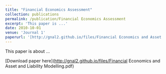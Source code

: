 ```yaml
---
title: "Financial Economics Assessment"
collection: publications
permalink: /publication/Financial Economics Assessment
excerpt: 'This paper is ...'
date: 2010-10-01
venue: 'Journal 1'
paperurl: '[http://gnal2.github.io/files/Financial Economics and Asset and Liability Modelling.pdf]'
---
```

This paper is about ...

[Download paper here](http://gnal2.github.io/files/Financial Economics and Asset and Liability Modelling.pdf)
